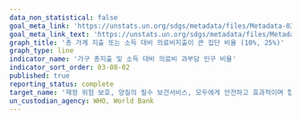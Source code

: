```yaml
---
data_non_statistical: false
goal_meta_link: 'https://unstats.un.org/sdgs/metadata/files/Metadata-03-08-02.pdf'
goal_meta_link_text: 'https://unstats.un.org/sdgs/metadata/files/Metadata-03-08-02.pdf'
graph_title: '총 가계 지출 또는 소득 대비 의료비지출이 큰 집단 비율 (10%, 25%)'
graph_type: line
indicator_name: '가구 총지출 및 소득 대비 의료비 과부담 인구 비율'
indicator_sort_order: 03-08-02
published: true
reporting_status: complete
target_name: '재정 위험 보호, 양질의 필수 보건서비스, 모두에게 안전하고 효과적이며 합리적인 가격의 필수 약품 및 백신에 대한 접근 등을 포함하는 보편적 건강보장 서비스 제공'
un_custodian_agency: WHO, World Bank
---
```

